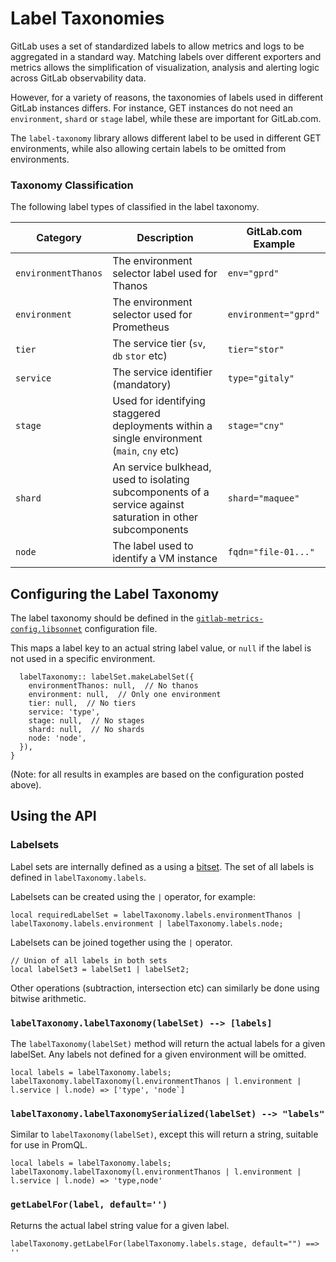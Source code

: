 # Label Taxonomies

GitLab uses a set of standardized labels to allow metrics and logs to be aggregated in a standard way. Matching labels over different exporters and metrics allows the simplification of visualization, analysis and alerting logic across GitLab observability data.

However, for a variety of reasons, the taxonomies of labels used in different GitLab instances differs. For instance, GET instances do not need an `environment`, `shard` or `stage` label, while these are important for GitLab.com.

The `label-taxonomy` library allows different label to be used in different GET environments, while also allowing certain labels to be omitted from environments.

### Taxonomy Classification

The following label types of classified in the label taxonomy.

| **Category**        | **Description**                                                                                             | **GitLab.com Example** |
| ------------------- | ----------------------------------------------------------------------------------------------------------- | ---------------------- |
| `environmentThanos` | The environment selector label used for Thanos                                                              | `env="gprd"`           |
| `environment`       | The environment selector used for Prometheus                                                                | `environment="gprd"`   |
| `tier`              | The service tier (`sv`, `db` `stor` etc)                                                                    | `tier="stor"`          |
| `service`           | The service identifier (mandatory)                                                                          | `type="gitaly"`        |
| `stage`             | Used for identifying staggered deployments within a single environment (`main`, `cny` etc)                  | `stage="cny"`          |
| `shard`             | An service bulkhead, used to isolating subcomponents of a service against saturation in other subcomponents | `shard="maquee"`       |
| `node`              | The label used to identify a VM instance                                                                    | `fqdn="file-01..."`    |

## Configuring the Label Taxonomy

The label taxonomy should be defined in the [`gitlab-metrics-config.libsonnet`](../../metrics-catalog/gitlab-metrics-config.libsonnet) configuration file.

This maps a label key to an actual string label value, or `null` if the label is not used in a specific environment.

```jsonnet
  labelTaxonomy:: labelSet.makeLabelSet({
    environmentThanos: null,  // No thanos
    environment: null,  // Only one environment
    tier: null,  // No tiers
    service: 'type',
    stage: null,  // No stages
    shard: null,  // No shards
    node: 'node',
  }),
}
```

(Note: for all results in examples are based on the configuration posted above).

## Using the API

### Labelsets

Label sets are internally defined as a using a [bitset](https://en.wikipedia.org/wiki/Bit_array). The set of all labels is defined in `labelTaxonomy.labels`.

Labelsets can be created using the `|` operator, for example:

```jsonnet
local requiredLabelSet = labelTaxonomy.labels.environmentThanos | labelTaxonomy.labels.environment | labelTaxonomy.labels.node;
```

Labelsets can be joined together using the `|` operator.

```jsonnet
// Union of all labels in both sets
local labelSet3 = labelSet1 | labelSet2;
```

Other operations (subtraction, intersection etc) can similarly be done using bitwise arithmetic.

### `labelTaxonomy.labelTaxonomy(labelSet) --> [labels]`

The `labelTaxonomy(labelSet)` method will return the actual labels for a given labelSet. Any labels not defined for a given environment will be omitted.

```jsonnet
local labels = labelTaxonomy.labels;
labelTaxonomy.labelTaxonomy(l.environmentThanos | l.environment | l.service | l.node) => ['type', 'node`]
```

### `labelTaxonomy.labelTaxonomySerialized(labelSet) --> "labels"`

Similar to `labelTaxonomy(labelSet)`, except this will return a string, suitable for use in PromQL.

```jsonnet
local labels = labelTaxonomy.labels;
labelTaxonomy.labelTaxonomy(l.environmentThanos | l.environment | l.service | l.node) => 'type,node'
```

### `getLabelFor(label, default='')`

Returns the actual label string value for a given label.

```jsonnet
labelTaxonomy.getLabelFor(labelTaxonomy.labels.stage, default="") ==> ''
```
